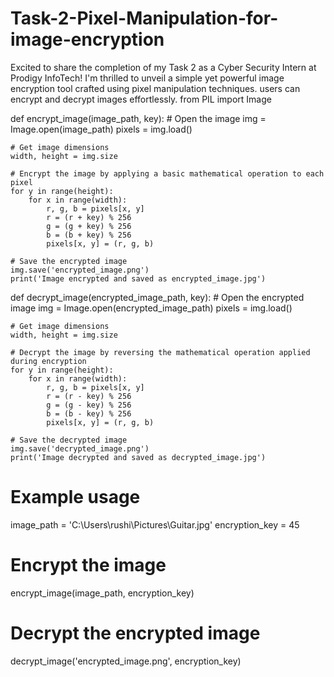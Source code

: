 # Task-2-Pixel-Manipulation-for-image-encryption
Excited to share the completion of my Task 2 as a Cyber Security Intern at Prodigy InfoTech!  I'm thrilled to unveil a simple yet powerful image encryption tool crafted using pixel manipulation techniques. users can encrypt and decrypt images effortlessly.
from PIL import Image

def encrypt_image(image_path, key):
    # Open the image
    img = Image.open(image_path)
    pixels = img.load()

    # Get image dimensions
    width, height = img.size

    # Encrypt the image by applying a basic mathematical operation to each pixel
    for y in range(height):
        for x in range(width):
            r, g, b = pixels[x, y]
            r = (r + key) % 256
            g = (g + key) % 256
            b = (b + key) % 256
            pixels[x, y] = (r, g, b)

    # Save the encrypted image
    img.save('encrypted_image.png')
    print('Image encrypted and saved as encrypted_image.jpg')

def decrypt_image(encrypted_image_path, key):
    # Open the encrypted image
    img = Image.open(encrypted_image_path)
    pixels = img.load()

    # Get image dimensions
    width, height = img.size

    # Decrypt the image by reversing the mathematical operation applied during encryption
    for y in range(height):
        for x in range(width):
            r, g, b = pixels[x, y]
            r = (r - key) % 256
            g = (g - key) % 256
            b = (b - key) % 256
            pixels[x, y] = (r, g, b)

    # Save the decrypted image
    img.save('decrypted_image.png')
    print('Image decrypted and saved as decrypted_image.jpg')

# Example usage
image_path = 'C:\\Users\\rushi\\Pictures\\Guitar.jpg' 
encryption_key = 45

# Encrypt the image
encrypt_image(image_path, encryption_key)

# Decrypt the encrypted image
decrypt_image('encrypted_image.png', encryption_key)
